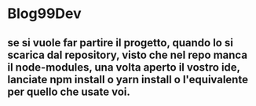 # Blog99Dev

## se si vuole far partire il progetto, quando lo si scarica dal repository, visto che nel repo manca il node-modules, una volta aperto il vostro ide, lanciate npm install o yarn install o l'equivalente per quello che usate voi.